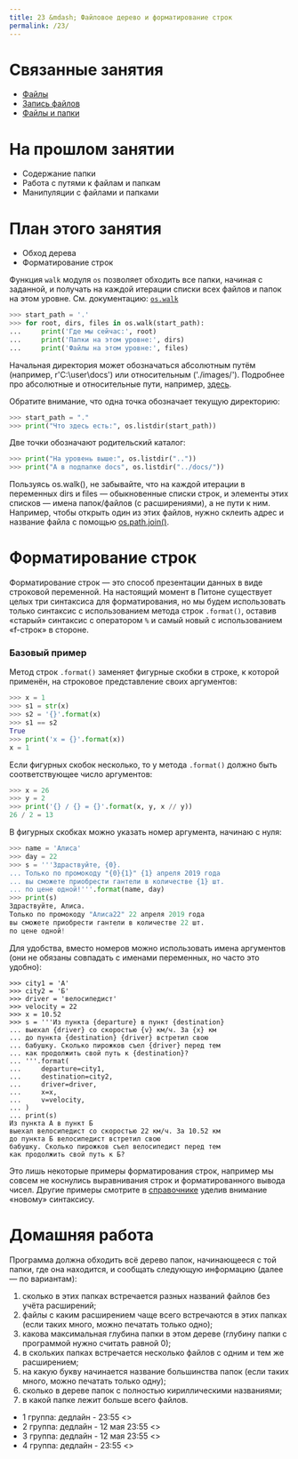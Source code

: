 ```yaml
---
title: 23 &mdash; Файловое дерево и форматирование строк
permalink: /23/
---
```



# Связанные занятия
* [Файлы](/05/)
* [Запись файлов](/06/)
* [Файлы и папки](/22/)

# На прошлом занятии
* Содержание папки
* Работа с путями к файлам и папкам
* Манипуляции с файлами и папками

# План этого занятия
* Обход дерева
* Форматирование строк

Функция `walk` модуля `os` позволяет обходить все папки, начиная с заданной, и получать на каждой итерации списки всех файлов и папок на этом уровне. См. документацию: [`os.walk`](https://docs.python.org/3/library/os.html#os.walk)

```python
>>> start_path = '.'
>>> for root, dirs, files in os.walk(start_path):
...     print('Где мы сейчас:', root)
...     print('Папки на этом уровне:', dirs)
...     print('Файлы на этом уровне:', files)
```
Начальная директория может обозначаться абсолютным путём (например, r'C:\user\docs') или относительным ('./images/'). Подробнее про абсолютные и относительные пути, например, [здесь](http://www.uamedwed.com/blog/web/absolyutnyj-i-otnositelnyj-put-k-fajlam.html).

Обратите внимание, что одна точка обозначает текущую директорию:

```python
>>> start_path = "."
>>> print("Что здесь есть:", os.listdir(start_path))
```

Две точки обозначают родительский каталог:
```python
>>> print("На уровень выше:", os.listdir(".."))
>>> print("А в подпапке docs", os.listdir("../docs/"))
```

Пользуясь os.walk(), не забывайте, что на каждой итерации в переменных dirs и files — обыкновенные списки строк, и элементы этих списков — имена папок/файлов (с расширениями), а не пути к ним. Например, чтобы открыть один из этих файлов, нужно склеить адрес и название файла с помощью [os.path.join()](https://docs.python.org/3/library/os.path.html#os.path.join).

# Форматирование строк

Форматирование строк — это способ презентации данных в виде строковой переменной. 
На настоящий момент в Питоне существует целых три синтаксиса для форматирования, но мы будем использовать только синтаксис с использованием метода строк `.format()`, оставив «старый» синтаксис с оператором `%` и самый новый с использованием «f-строк» в стороне.

### Базовый пример

Метод строк `.format()` заменяет фигурные скобки в строке, к которой применён, на строковое представление своих аргументов:

```python
>>> x = 1
>>> s1 = str(x)
>>> s2 = '{}'.format(x)
>>> s1 == s2
True
>>> print('x = {}'.format(x))
x = 1
```

Если фигурных скобок несколько, то у метода `.format()` должно быть соответствующее число аргументов:

```python
>>> x = 26
>>> y = 2
>>> print('{} / {} = {}'.format(x, y, x // y))
26 / 2 = 13
```

В фигурных скобках можно указать номер аргумента, начинаю с нуля:

```python
>>> name = 'Алиса'
>>> day = 22
>>> s = '''Здраствуйте, {0}.
... Только по промокоду "{0}{1}" {1} апреля 2019 года
... вы сможете приобрести гантели в количестве {1} шт.
... по цене одной!'''.format(name, day)
>>> print(s)
Здраствуйте, Алиса.
Только по промокоду "Алиса22" 22 апреля 2019 года
вы сможете приобрести гантели в количестве 22 шт.
по цене одной!
```

Для удобства, вместо номеров можно использовать имена аргументов (они не обязаны совпадать с именами переменных, но часто это удобно):
```
>>> city1 = 'А'
>>> city2 = 'Б'
>>> driver = 'велосипедист'
>>> velocity = 22
>>> x = 10.52
>>> s = '''Из пункта {departure} в пункт {destination}
... выехал {driver} со скоростью {v} км/ч. За {x} км
... до пункта {destination} {driver} встретил свою
... бабушку. Сколько пирожков съел {driver} перед тем
... как продолжить свой путь к {destination}?
... '''.format(
...     departure=city1,
...     destination=city2,
...     driver=driver,
...     x=x,
...     v=velocity,
... )
... print(s)
Из пункта А в пункт Б
выехал велосипедист со скоростью 22 км/ч. За 10.52 км
до пункта Б велосипедист встретил свою
бабушку. Сколько пирожков съел велосипедист перед тем
как продолжить свой путь к Б?
```

Это лишь некоторые примеры форматирования строк, например мы совсем не коснулись выравнивания строк и форматированного вывода чисел. Другие примеры смотрите в [справочнике](http://pyformat.info) уделив внимание «новому» синтаксису.


# Домашняя работа

Программа должна обходить всё дерево папок, начинающееся с той папки, где она находится, и сообщать следующую информацию (далее — по вариантам): 

1. сколько в этих папках встречается разных названий файлов без учёта расширений; 
2. файлы с каким расширением чаще всего встречаются в этих папках (если таких много, можно печатать только одно); 
3. какова максимальная глубина папки в этом дереве (глубину папки с программой нужно считать равной 0); 
4. в скольких папках встречается несколько файлов с одним и тем же расширением; 
5. на какую букву начинается название большинства папок (если таких много, можно печатать только одну); 
6. сколько в дереве папок с полностью кириллическими названиями; 
7. в какой папке лежит больше всего файлов.


- 1 группа: дедлайн - 23:55 <>
- 2 группа: дедлайн - 12 мая 23:55 <>
- 3 группа: дедлайн - 12 мая 23:55 <>
- 4 группа: дедлайн - 23:55 <>
